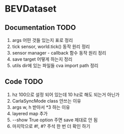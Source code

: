 # BEVDataset

## Documentation TODO
1. args 어떤 것들 있는지 표로 정리
2. tick sensor, world.tick() 동작 원리 정리
3. sensor manager - callback 함수 동작 원리 정리
4. save target 어떻게 하는지 정리
5. utils dir에 있는 파일들 cva import path 정리


## Code TODO
1. hz 100으로 설정 되어 있는데 10 hz로 해도 되는거 아닌가
2. CarlaSyncMode class 안쓰는 이유
3. args w, h 받아서 *3 하는 이유
4. layered map 추가
5. --show True option 주면 save 제대로 안 됨
6. 마지막으로 #!, #? 주석 한 번 더 확인 하기
